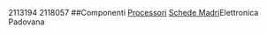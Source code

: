 2113194
2118057
##Componenti
[Processori](processori.md)
[Schede Madri](schede_madri.md)Elettronica Padovana
